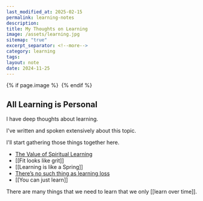 ```yaml
---
last_modified_at: 2025-02-15
permalink: learning-notes
description: 
title: My Thoughts on Learning
image: /assets/learning.jpg
sitemap: "true"
excerpt_separator: <!--more-->
category: learning
tags: 
layout: note
date: 2024-11-25
---
```



{% if page.image %} <img src="{{ page.image }}" alt=""> {% endif %}

## All Learning is Personal

I have deep thoughts about learning. 

I've written and spoken extensively about this topic. 

I'll start gathering those things together here. 

- [The Value of Spiritual Learning](https://jethro.site/2023/10/09/the-value-of-spiritual-learning/)
- [[Fit looks like grit]]
- [[Learning is like a Spring]]
- [There’s no such thing as learning loss](https://jethro.site/learning/2021/03/05/What-Learning-Looks-Like/)
- [[You can just learn]]

There are many things that we need to learn that we only [[learn over time]]. 

